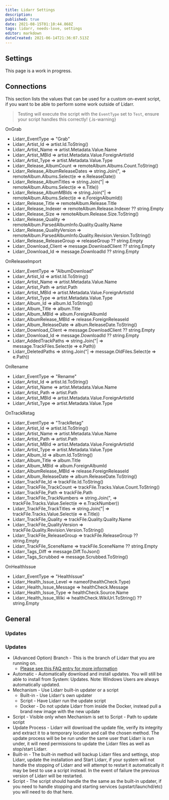 ```yaml
---
title: Lidarr Settings
description: 
published: true
date: 2021-08-15T01:10:44.868Z
tags: lidarr, needs-love, settings
editor: markdown
dateCreated: 2021-06-14T21:36:07.513Z
---
```


## Settings

This page is a work in progress.

## Connections

This section lists the values that can be used for a custom on-event script, if you want to be able to perform some work outside of Lidarr.

> Testing will execute the script with the `EventType` set to `Test`, ensure your script handles this correctly!
{.is-warning}

OnGrab

- Lidarr_EventType => "Grab"
- Lidarr_Artist_Id => artist.Id.ToString()
- Lidarr_Artist_Name => artist.Metadata.Value.Name
- Lidarr_Artist_MBId => artist.Metadata.Value.ForeignArtistId
- Lidarr_Artist_Type => artist.Metadata.Value.Type
- Lidarr_Release_AlbumCount => remoteAlbum.Albums.Count.ToString()
- Lidarr_Release_AlbumReleaseDates => string.Join(", => remoteAlbum.Albums.Select(e => e.ReleaseDate))
- Lidarr_Release_AlbumTitles => string.Join("| => remoteAlbum.Albums.Select(e => e.Title))
- Lidarr_Release_AlbumMBIds => string.Join("| => remoteAlbum.Albums.Select(e => e.ForeignAlbumId))
- Lidarr_Release_Title => remoteAlbum.Release.Title
- Lidarr_Release_Indexer => remoteAlbum.Release.Indexer ?? string.Empty
- Lidarr_Release_Size => remoteAlbum.Release.Size.ToString()
- Lidarr_Release_Quality => remoteAlbum.ParsedAlbumInfo.Quality.Quality.Name
- Lidarr_Release_QualityVersion => remoteAlbum.ParsedAlbumInfo.Quality.Revision.Version.ToString()
- Lidarr_Release_ReleaseGroup => releaseGroup ?? string.Empty
- Lidarr_Download_Client => message.DownloadClient ?? string.Empty
- Lidarr_Download_Id => message.DownloadId ?? string.Empty

OnReleaseImport

- Lidarr_EventType => "AlbumDownload"
- Lidarr_Artist_Id => artist.Id.ToString()
- Lidarr_Artist_Name => artist.Metadata.Value.Name
- Lidarr_Artist_Path => artist.Path
- Lidarr_Artist_MBId => artist.Metadata.Value.ForeignArtistId
- Lidarr_Artist_Type => artist.Metadata.Value.Type
- Lidarr_Album_Id => album.Id.ToString()
- Lidarr_Album_Title => album.Title
- Lidarr_Album_MBId => album.ForeignAlbumId
- Lidarr_AlbumRelease_MBId => release.ForeignReleaseId
- Lidarr_Album_ReleaseDate => album.ReleaseDate.ToString()
- Lidarr_Download_Client => message.DownloadClient ?? string.Empty
- Lidarr_Download_Id => message.DownloadId ?? string.Empty
- Lidarr_AddedTrackPaths => string.Join("| => message.TrackFiles.Select(e => e.Path))
- Lidarr_DeletedPaths => string.Join("| => message.OldFiles.Select(e => e.Path))

OnRename

- Lidarr_EventType => "Rename"
- Lidarr_Artist_Id => artist.Id.ToString()
- Lidarr_Artist_Name => artist.Metadata.Value.Name
- Lidarr_Artist_Path => artist.Path
- Lidarr_Artist_MBId => artist.Metadata.Value.ForeignArtistId
- Lidarr_Artist_Type => artist.Metadata.Value.Type

OnTrackRetag

- Lidarr_EventType => "TrackRetag"
- Lidarr_Artist_Id => artist.Id.ToString()
- Lidarr_Artist_Name => artist.Metadata.Value.Name
- Lidarr_Artist_Path => artist.Path
- Lidarr_Artist_MBId => artist.Metadata.Value.ForeignArtistId
- Lidarr_Artist_Type => artist.Metadata.Value.Type
- Lidarr_Album_Id => album.Id.ToString()
- Lidarr_Album_Title => album.Title
- Lidarr_Album_MBId => album.ForeignAlbumId
- Lidarr_AlbumRelease_MBId => release.ForeignReleaseId
- Lidarr_Album_ReleaseDate => album.ReleaseDate.ToString()
- Lidarr_TrackFile_Id => trackFile.Id.ToString()
- Lidarr_TrackFile_TrackCount => trackFile.Tracks.Value.Count.ToString()
- Lidarr_TrackFile_Path => trackFile.Path
- Lidarr_TrackFile_TrackNumbers => string.Join(", => trackFile.Tracks.Value.Select(e => e.TrackNumber))
- Lidarr_TrackFile_TrackTitles => string.Join("| => trackFile.Tracks.Value.Select(e => e.Title))
- Lidarr_TrackFile_Quality => trackFile.Quality.Quality.Name
- Lidarr_TrackFile_QualityVersion => trackFile.Quality.Revision.Version.ToString()
- Lidarr_TrackFile_ReleaseGroup => trackFile.ReleaseGroup ?? string.Empty
- Lidarr_TrackFile_SceneName => trackFile.SceneName ?? string.Empty
- Lidarr_Tags_Diff => message.Diff.ToJson()
- Lidarr_Tags_Scrubbed => message.Scrubbed.ToString()

OnHealthIssue

- Lidarr_EventType => "HealthIssue"
- Lidarr_Health_Issue_Level => nameof(healthCheck.Type)
- Lidarr_Health_Issue_Message => healthCheck.Message
- Lidarr_Health_Issue_Type => healthCheck.Source.Name
- Lidarr_Health_Issue_Wiki => healthCheck.WikiUrl.ToString() ?? string.Empty

## General

### Updates

### Updates

- (Advanced Option) Branch - This is the branch of Lidarr that you are running on.
  - [Please see this FAQ entry for more information](/lidarr/faq#how-do-i-update-lidarr)
- Automatic - Automatically download and install updates. You will still be able to install from System: Updates. Note: Windows Users are always automatically updated.
- Mechanism - Use Lidarr built-in updater or a script
  - Built-in - Use Lidarr's own updater
  - Script - Have Lidarr run the update script
  - Docker - Do not update Lidarr from inside the Docker, instead pull a brand new image with the new update
- Script - Visible only when Mechanism is set to Script - Path to update script
- Update Process - Lidarr will download the update file, verify its integrity and extract it to a temporary location and call the chosen method. The update process will be be run under the same user that Lidarr is run under, it will need permissions to update the Lidarr files as well as stop/start Lidarr.
- Built-in - The built-in method will backup Lidarr files and settings, stop Lidarr, update the installation and Start Lidarr, if your system will not handle the stopping of Lidarr and will attempt to restart it automatically it may be best to use a script instead. In the event of failure the previous version of Lidarr will be restarted.
- Script - The script should handle the the same as the built-in updater, if you need to handle stopping and starting services (upstart/launchd/etc) you will need to do that here.
